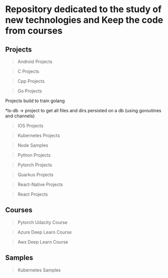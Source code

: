 Repository dedicated to the study of new technologies and Keep the code from courses
===========================================================================
Projects
---------------------------------------------------------------------------

>Android Projects

>C Projects

>Cpp Projects

>Go Projects

Projects build to train golang

*ls-db -> project to get all files and dirs persisted on a db (using goroutines and channels)

>IOS Projects

>Kubernetes Projects

>Node Samples

>Python Projects

>Pytorch Projects

>Quarkus Projects

>React-Native Projects

>React Projects

Courses
---------------------------------------------------------------------------

>Pytorch Udacity Course

>Azure Deep Learn Course

>Aws Deep Learn Course

Samples
---------------------------------------------------------------------------

>Kubernetes Samples
